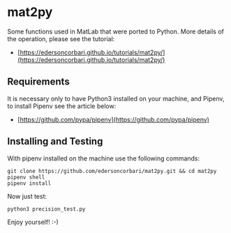 # mat2py

Some functions used in MatLab that were ported to Python. More details of the operation, please see the tutorial:

* [https://edersoncorbari.github.io/tutorials/mat2py/](https://edersoncorbari.github.io/tutorials/mat2py/)

## Requirements

It is necessary only to have Python3 installed on your machine, and Pipenv, to install Pipenv see the article below:

* [https://github.com/pypa/pipenv](https://github.com/pypa/pipenv)

## Installing and Testing

With pipenv installed on the machine use the following commands:

```shell
git clone https://github.com/edersoncorbari/mat2py.git && cd mat2py
pipenv shell
pipenv install
```

Now just test:

```shell
python3 precision_test.py
```

Enjoy yourself! :-)
